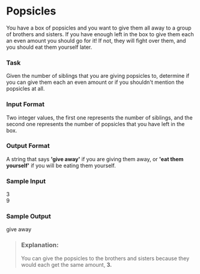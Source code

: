 # Popsicles
You have a box of popsicles and you want to give them all away to a group of brothers and sisters. If you have enough left in the box to give them each an even amount you should go for it! If not, they will fight over them, and you should eat them yourself later.

### Task
Given the number of siblings that you are giving popsicles to, determine if you can give them each an even amount or if you shouldn't mention the popsicles at all.

### Input Format
Two integer values, the first one represents the number of siblings, and the second one represents the number of popsicles that you have left in the box.

### Output Format
A string that says **'give away'** if you are giving them away, or **'eat them yourself'** if you will be eating them yourself.

### Sample Input
3\
9

### Sample Output
give away



> ### Explanation:
> You can give the popsicles to the brothers and sisters because they would each get the same amount, **3.**
